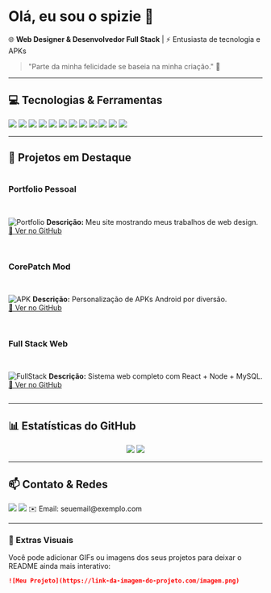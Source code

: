 # Olá, eu sou o spizie 👋

🌐 **Web Designer & Desenvolvedor Full Stack** | ⚡ Entusiasta de tecnologia e APKs  
> "Parte da minha felicidade se baseia na minha criação." 🚀

---

## 💻 Tecnologias & Ferramentas

<p>
  <img src="https://img.shields.io/badge/HTML5-E34F26?style=for-the-badge&logo=html5&logoColor=white" />
  <img src="https://img.shields.io/badge/CSS3-1572B6?style=for-the-badge&logo=css3&logoColor=white" />
  <img src="https://img.shields.io/badge/JavaScript-F7DF1E?style=for-the-badge&logo=javascript&logoColor=black" />
  <img src="https://img.shields.io/badge/React-61DAFB?style=for-the-badge&logo=react&logoColor=white" />
  <img src="https://img.shields.io/badge/Next.js-000000?style=for-the-badge&logo=next.js&logoColor=white" />
  <img src="https://img.shields.io/badge/Vue.js-4FC08D?style=for-the-badge&logo=vue.js&logoColor=white" />
  <img src="https://img.shields.io/badge/Node.js-339933?style=for-the-badge&logo=node.js&logoColor=white" />
  <img src="https://img.shields.io/badge/MySQL-4479A1?style=for-the-badge&logo=mysql&logoColor=white" />
  <img src="https://img.shields.io/badge/Bootstrap-7952B3?style=for-the-badge&logo=bootstrap&logoColor=white" />
  <img src="https://img.shields.io/badge/jQuery-0769AD?style=for-the-badge&logo=jquery&logoColor=white" />
  <img src="https://img.shields.io/badge/Webpack-8DD6F9?style=for-the-badge&logo=webpack&logoColor=black" />
  <img src="https://img.shields.io/badge/Gulp-CF4647?style=for-the-badge&logo=gulp&logoColor=white" />
</p>

---

## 🚀 Projetos em Destaque

<div style="display:flex; gap: 1rem; flex-wrap: wrap;">

### Portfolio Pessoal
![Portfolio](https://img.shields.io/badge/Portfolio-Site-blue?style=for-the-badge)
**Descrição:** Meu site mostrando meus trabalhos de web design.  
[🔗 Ver no GitHub](https://github.com/SEU_USUARIO/portfolio)

### CorePatch Mod
![APK](https://img.shields.io/badge/APK-Mod-red?style=for-the-badge)
**Descrição:** Personalização de APKs Android por diversão.  
[🔗 Ver no GitHub](https://github.com/SEU_USUARIO/corepatch)

### Full Stack Web
![FullStack](https://img.shields.io/badge/FullStack-Web-green?style=for-the-badge)
**Descrição:** Sistema web completo com React + Node + MySQL.  
[🔗 Ver no GitHub](https://github.com/SEU_USUARIO/fullstack-projeto)

</div>

---

## 📊 Estatísticas do GitHub

<p align="center">
  <img src="https://github-readme-stats.vercel.app/api?username=SEU_USUARIO&show_icons=true&theme=radical&hide_title=true" />
  <img src="https://github-readme-stats.vercel.app/api/top-langs/?username=SEU_USUARIO&layout=compact&theme=radical" />
</p>

---

## 📫 Contato & Redes

<p>
  <a href="https://www.linkedin.com/in/SEU_USUARIO"><img src="https://img.shields.io/badge/LinkedIn-0A66C2?style=for-the-badge&logo=linkedin&logoColor=white" /></a>
  <a href="https://twitter.com/SEU_USUARIO"><img src="https://img.shields.io/badge/Twitter-1DA1F2?style=for-the-badge&logo=twitter&logoColor=white" /></a>
  ✉️ Email: seuemail@exemplo.com
</p>

---

### 🎨 Extras Visuais
Você pode adicionar GIFs ou imagens dos seus projetos para deixar o README ainda mais interativo:

```markdown
![Meu Projeto](https://link-da-imagem-do-projeto.com/imagem.png)
